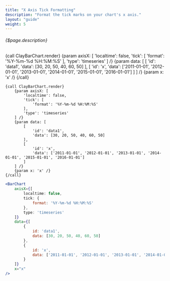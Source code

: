 ```yaml
---
title: "X Axis Tick Formatting"
description: "Format the tick marks on your chart's x axis."
layout: "guide"
weight: 5
---
```


###### {$page.description}

<article id="1">

{call ClayBarChart.render}
	{param axisX: [
		'localtime': false,
		'tick': [
			'format': '%Y-%m-%d %H:%M:%S'
		],
		'type': 'timeseries'
	] /}
	{param data: [
		[
			'id': 'data1',
			'data': [30, 20, 50, 40, 60, 50]
		],
		[
			'id': 'x',
			'data': ['2011-01-01', '2012-01-01', '2013-01-01', '2014-01-01', '2015-01-01', '2016-01-01']
		]
	] /}
	{param x: 'x' /}
{/call}

```soy
{call ClayBarChart.render}
	{param axisX: [
		'localtime': false,
		'tick': [
			'format': '%Y-%m-%d %H:%M:%S'
		],
		'type': 'timeseries'
	] /}
	{param data: [
		[
			'id': 'data1',
			'data': [30, 20, 50, 40, 60, 50]
		],
		[
			'id': 'x',
			'data': ['2011-01-01', '2012-01-01', '2013-01-01', '2014-01-01', '2015-01-01', '2016-01-01']
		]
	] /}
	{param x: 'x' /}
{/call}
```

```jsx
<BarChart
	axisX={[
		localtime: false,
		tick: {
			format: '%Y-%m-%d %H:%M:%S'
		},
		type: 'timeseries'
	]}
	data={[
		{
			id: 'data1',
			data: [30, 20, 50, 40, 60, 50]
		},
		{
			id: 'x',
			data: ['2011-01-01', '2012-01-01', '2013-01-01', '2014-01-01', '2015-01-01', '2016-01-01']
		}
	]}
	x="x"
/>
```
</article>
